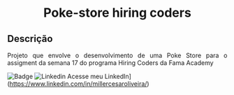 <h1 align="center">Poke-store hiring coders</h1>

## Descrição

<p align="justify">Projeto que envolve o desenvolvimento de uma Poke Store para o assigment da semana 17 do programa Hiring Coders da Fama Academy</P>

![Badge](https://img.shields.io/static/v1?label=react&message=framework&color=blue&style=for-the-badge&logo=REACT)
![Linkedin](https://i.stack.imgur.com/gVE0j.png) Acesse meu LinkedIn](https://www.linkedin.com/in/millercesaroliveira/)

